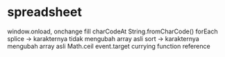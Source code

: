 # spreadsheet

window.onload, onchange
fill
charCodeAt
String.fromCharCode()
forEach
splice -> karakternya tidak mengubah array asli
sort -> karakternya mengubah array asli
Math.ceil
event.target
currying
function reference
